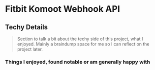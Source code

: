 # Fitbit Komoot Webhook API


## Techy Details
> Section to talk a bit about the techy side of this project, what I enjoyed. Mainly a braindump space for me so I can reflect on the project later.

### Things I enjoyed, found notable or am generally happy with
